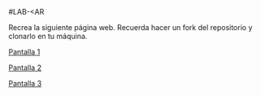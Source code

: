 #LAB-<AR

Recrea la siguiente página web. Recuerda hacer un fork del repositorio y clonarlo en tu máquina.

[Pantalla 1](assets/images/pantalla.jpg)

[Pantalla 2](assets/images/pantalla2.jpg)

[Pantalla 3](assets/images/pantalla3.jpg)

